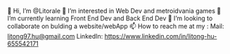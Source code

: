 👋 Hi, I’m @Litorale
👀 I’m interested in Web Dev and metroidvania games
🌱 I’m currently learning Front End Dev and Back End Dev
💞️ I’m looking to collaborate on bulding a website/webApp
📫 How to reach me at my : Mail: litong97.hu@gmail.com LinkedIn: https://www.linkedin.com/in/litong-hu-655542171

<!---
Litorale/Litorale is a ✨ special ✨ repository because its `README.md` (this file) appears on your GitHub profile.
You can click the Preview link to take a look at your changes.
--->
